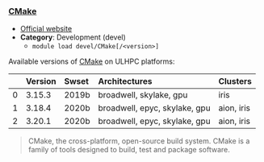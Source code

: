 ### [CMake](https://www.cmake.org)

* [Official website](https://www.cmake.org)
* __Category__: Development (devel)
    -  `module load devel/CMake[/<version>]`

Available versions of [CMake](https://www.cmake.org) on ULHPC platforms:

|    | Version   | Swset   | Architectures                 | Clusters   |
|---:|:----------|:--------|:------------------------------|:-----------|
|  0 | 3.15.3    | 2019b   | broadwell, skylake, gpu       | iris       |
|  1 | 3.18.4    | 2020b   | broadwell, epyc, skylake, gpu | aion, iris |
|  2 | 3.20.1    | 2020b   | broadwell, epyc, skylake, gpu | aion, iris |

> CMake, the cross-platform, open-source build system.  CMake is a family of tools designed to build, test and package software.

